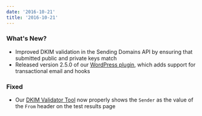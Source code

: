 ```yaml
---
date: '2016-10-21'
title: '2016-10-21'
---
```


### What's New?

* Improved DKIM validation in the Sending Domains API by ensuring that submitted public and private keys match
* Released version 2.5.0 of our [WordPress plugin](https://github.com/SparkPost/wordpress-sparkpost/releases/tag/2.5.0), which adds support for transactional email and hooks

### Fixed

* Our [DKIM Validator Tool](https://www.sparkpost.com/resources/tools/dkim-tool/) now properly shows the `Sender` as the value of the `From` header on the test results page


